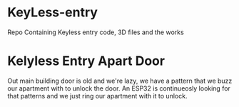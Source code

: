 # KeyLess-entry
Repo Containing Keyless entry code, 3D files and the works

# Kelyless Entry Apart Door
Out main building door is old and we're lazy, we have a pattern that we buzz our apartment with to unlock the door.
An ESP32 is continueosly looking for that patterns and we just ring our apartment with it to unlock.
